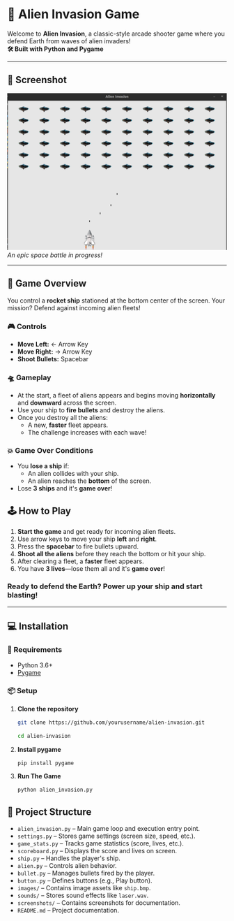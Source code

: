 # 👾 Alien Invasion Game

Welcome to **Alien Invasion**, a classic-style arcade shooter game where you defend Earth from waves of alien invaders!<br>
**🛠️ Built with Python and Pygame**

---

## 📸 Screenshot

![Alien Invasion Gameplay](images/alien_invasion_demo.png)  
*An epic space battle in progress!*

---

## 🚀 Game Overview

You control a **rocket ship** stationed at the bottom center of the screen. Your mission? Defend against incoming alien fleets!

### 🎮 Controls

- **Move Left:** ← Arrow Key  
- **Move Right:** → Arrow Key  
- **Shoot Bullets:** Spacebar  

### 🛸 Gameplay

- At the start, a fleet of aliens appears and begins moving **horizontally** and **downward** across the screen.
- Use your ship to **fire bullets** and destroy the aliens.
- Once you destroy all the aliens:
  - A new, **faster** fleet appears.
  - The challenge increases with each wave!

### 💥 Game Over Conditions

- You **lose a ship** if:
  - An alien collides with your ship.
  - An alien reaches the **bottom** of the screen.
- Lose **3 ships** and it's **game over**!



## 🕹️ How to Play

1. **Start the game** and get ready for incoming alien fleets.
2. Use arrow keys to move your ship **left** and **right**.
3. Press the **spacebar** to fire bullets upward.
4. **Shoot all the aliens** before they reach the bottom or hit your ship.
5. After clearing a fleet, a **faster** fleet appears.
6. You have **3 lives**—lose them all and it's **game over**!

### **Ready to defend the Earth? Power up your ship and start blasting!**
---

## 💻 Installation

### 🔧 Requirements
- Python 3.6+
- [Pygame](https://www.pygame.org/)

### 📦 Setup

1. **Clone the repository**
   ```bash
   git clone https://github.com/yourusername/alien-invasion.git
   ```
   ```bash
   cd alien-invasion
    ```
2. **Install pygame**
    ```bash
    pip install pygame
    ```
3. **Run The Game**
    ```bash
    python alien_invasion.py
    ```



## 📁 Project Structure

- `alien_invasion.py` – Main game loop and execution entry point.
- `settings.py` – Stores game settings (screen size, speed, etc.).
- `game_stats.py` – Tracks game statistics (score, lives, etc.).
- `scoreboard.py` – Displays the score and lives on screen.
- `ship.py` – Handles the player's ship.
- `alien.py` – Controls alien behavior.
- `bullet.py` – Manages bullets fired by the player.
- `button.py` – Defines buttons (e.g., Play button).
- `images/` – Contains image assets like `ship.bmp`.
- `sounds/` – Stores sound effects like `laser.wav`.
- `screenshots/` – Contains screenshots for documentation.
- `README.md` – Project documentation.


<!-- ## 📁 Project Structure

alien-invasion/
├── alien_invasion.py
├── settings.py
├── game_stats.py
├── scoreboard.py
├── ship.py
├── alien.py
├── bullet.py
├── button.py
├── images/
│ └── ship.bmp
├── sounds/
│ └── laser.wav
├── screenshots/
│ └── alien_invasion_demo.png
└── README.md -->